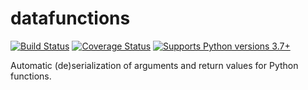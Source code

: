 # datafunctions

[![Build Status](https://travis-ci.org/alexmojaki/datafunctions.svg?branch=master)](https://travis-ci.org/alexmojaki/datafunctions) [![Coverage Status](https://coveralls.io/repos/github/alexmojaki/datafunctions/badge.svg?branch=master)](https://coveralls.io/github/alexmojaki/datafunctions?branch=master) [![Supports Python versions 3.7+](https://img.shields.io/pypi/pyversions/datafunctions.svg)](https://pypi.python.org/pypi/datafunctions)

Automatic (de)serialization of arguments and return values for Python functions.
